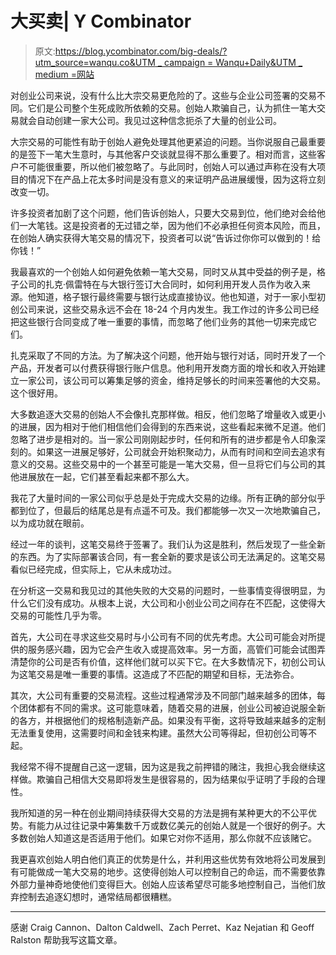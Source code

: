 # 大买卖| Y Combinator

> 原文:[https://blog.ycombinator.com/big-deals/?utm_source=wanqu.co&UTM _ campaign = Wanqu+Daily&UTM _ medium =网站](https://blog.ycombinator.com/big-deals/?utm_source=wanqu.co&utm_campaign=Wanqu+Daily&utm_medium=website)

对创业公司来说，没有什么比大宗交易更危险的了。这些与企业公司签署的交易不同。它们是公司整个生死成败所依赖的交易。创始人欺骗自己，认为抓住一笔大交易就会自动创建一家大公司。我见过这种信念扼杀了大量的创业公司。

大宗交易的可能性有助于创始人避免处理其他更紧迫的问题。当你说服自己最重要的是签下一笔大生意时，与其他客户交谈就显得不那么重要了。相对而言，这些客户不可能很重要，所以他们被忽略了。与此同时，创始人可以通过声称在没有大项目的情况下在产品上花太多时间是没有意义的来证明产品进展缓慢，因为这将立刻改变一切。

许多投资者加剧了这个问题，他们告诉创始人，只要大交易到位，他们绝对会给他们一大笔钱。这是投资者的无过错之举，因为他们不必承担任何资本风险，而且，在创始人确实获得大笔交易的情况下，投资者可以说“告诉过你你可以做到的！给你钱！”

我最喜欢的一个创始人如何避免依赖一笔大交易，同时又从其中受益的例子是，格子公司的扎克·佩雷特在与大银行签订大合同时，如何利用开发人员作为收入来源。他知道，格子银行最终需要与银行达成直接协议。他也知道，对于一家小型初创公司来说，这些交易永远不会在 18-24 个月内发生。我工作过的许多公司已经把这些银行合同变成了唯一重要的事情，而忽略了他们业务的其他一切来完成它们。

扎克采取了不同的方法。为了解决这个问题，他开始与银行对话，同时开发了一个产品，开发者可以付费获得银行账户信息。他利用开发商方面的增长和收入开始建立一家公司，该公司可以筹集足够的资金，维持足够长的时间来签署他的大交易。这个很好用。

大多数追逐大交易的创始人不会像扎克那样做。相反，他们忽略了增量收入或更小的进展，因为相对于他们相信他们会得到的东西来说，这些看起来微不足道。他们忽略了进步是相对的。当一家公司刚刚起步时，任何和所有的进步都是令人印象深刻的。如果这一进展足够好，公司就会开始积聚动力，从而有时间和空间去追求有意义的交易。这些交易中的一个甚至可能是一笔大交易，但一旦将它们与公司的其他进展放在一起，它们甚至看起来都不那么大。

我花了大量时间的一家公司似乎总是处于完成大交易的边缘。所有正确的部分似乎都到位了，但最后的结尾总是有点遥不可及。我们都能够一次又一次地欺骗自己，以为成功就在眼前。

经过一年的谈判，这笔交易终于签署了。我们认为这是胜利，然后发现了一些全新的东西。为了实际部署该合同，有一套全新的要求是该公司无法满足的。这笔交易看似已经完成，但实际上，它从未成功过。

在分析这一交易和我见过的其他失败的大交易的问题时，一些事情变得很明显，为什么它们没有成功。从根本上说，大公司和小创业公司之间存在不匹配，这使得大交易的可能性几乎为零。

首先，大公司在寻求这些交易时与小公司有不同的优先考虑。大公司可能会对所提供的服务感兴趣，因为它会产生收入或提高效率。另一方面，高管们可能会试图弄清楚你的公司是否有价值，这样他们就可以买下它。在大多数情况下，初创公司认为这笔交易是唯一重要的事情。这造成了不匹配的期望和目标，无法弥合。

其次，大公司有重要的交易流程。这些过程通常涉及不同部门越来越多的团体，每个团体都有不同的需求。这可能意味着，随着交易的进展，创业公司被迫说服全新的各方，并根据他们的规格制造新产品。如果没有平衡，这将导致越来越多的定制无法重复使用，这需要时间和金钱来构建。虽然大公司等得起，但初创公司等不起。

我经常不得不提醒自己这一逻辑，因为这是我之前押错的赌注，我担心我会继续这样做。欺骗自己相信大交易即将发生是很容易的，因为结果似乎证明了手段的合理性。

我所知道的另一种在创业期间持续获得大交易的方法是拥有某种更大的不公平优势。有能力从过往记录中筹集数千万或数亿美元的创始人就是一个很好的例子。大多数创始人知道这是否适用于他们。如果它对你不适用，那么你就不应该赌它。

我更喜欢创始人明白他们真正的优势是什么，并利用这些优势有效地将公司发展到有可能做成一笔大交易的地步。这使得创始人可以控制自己的命运，而不需要依靠外部力量神奇地使他们变得巨大。创始人应该希望尽可能多地控制自己，当他们放弃控制去追逐幻想时，通常结局都很糟糕。

* * *

感谢 Craig Cannon、Dalton Caldwell、Zach Perret、Kaz Nejatian 和 Geoff Ralston 帮助我写这篇文章。